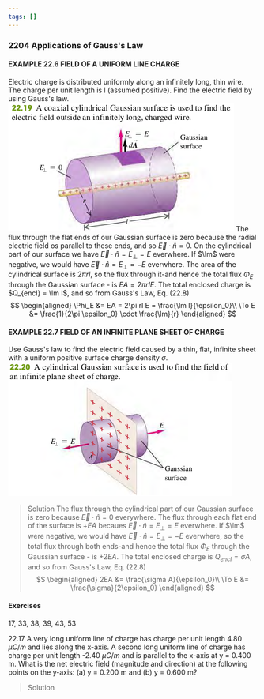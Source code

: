 ```yaml
---
tags: []
---
```


### 2204 Applications of Gauss's Law


#### EXAMPLE 22.6 FIELD OF A UNIFORM LINE CHARGE
Electric charge is distributed uniformly along an infinitely long, thin wire. The charge per unit length is l (assumed positive). Find the electric field by using Gauss's law.
![Graph](../assets/2219.png)
The flux through the flat ends of our Gaussian surface is zero because the radial electric field os parallel to these ends, and so $\vec E \cdot \hat n = 0$. On the cylindrical part of our surface we have $\vec E \cdot \hat n = E_\perp = E$ everwhere. If $\lm$ were negative, we would have $\vec E \cdot \hat n = E_\perp = -E$ everwhere. The area of the cylindrical surface is $2\pi rl$, so the flux through it-and hence the total flux $\Phi_E$ through the Gaussian surface -  is $EA = 2\pi rl E$. The total enclosed charge is $Q_{encl} = \lm l$, and so from Gauss's Law, Eq. (22.8)
$$
\begin{aligned}
\Phi_E &= EA = 2\pi rl E = \frac{\lm l}{\epsilon_0}\\
\To E &= \frac{1}{2\pi \epsilon_0} \cdot \frac{\lm}{r}
\end{aligned}
$$

#### EXAMPLE 22.7 FIELD OF AN INFINITE PLANE SHEET OF CHARGE
Use Gauss's law to find the electric field caused by a thin, flat, infinite sheet with a uniform positive surface charge density $\sigma$.
![Graph](../assets/2220.png)
>Solution
The flux through the cylindrical part of our Gaussian surface is zero because $\vec E \cdot \hat n = 0$ everywhere. The flux through each flat end of the surface is $+EA$ becaues $\vec E \cdot \hat n = E_\perp = E$ everwhere. If $\lm$ were negative, we would have $\vec E \cdot \hat n = E_\perp = -E$ everwhere, so the total flux through both ends-and hence the total flux $\Phi_E$ through the Gaussian surface -  is $+2EA$. The total enclosed charge is $Q_{encl} = \sigma A$, and so from Gauss's Law, Eq. (22.8)
$$
\begin{aligned}
2EA &= \frac{\sigma A}{\epsilon_0}\\
\To E &= \frac{\sigma}{2\epsilon_0}
\end{aligned}
$$


#### Exercises
17, 33, 38, 39, 43, 53

22.17 A very long uniform line of charge has charge per unit length 4.80 $\mu C/m$ and lies along the x-axis. A second long uniform line of charge has charge per unit length -2.40 $\mu C/m$ and is parallel to the x-axis at y = 0.400 m. What is the net electric field (magnitude and direction) at the following points on the y-axis: (a) y = 0.200 m and (b) y = 0.600 m?
>Solution
